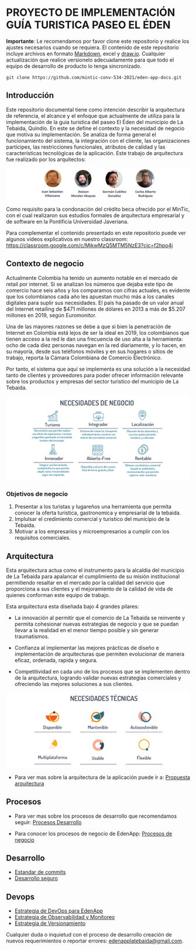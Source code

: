 # PROYECTO DE IMPLEMENTACIÓN GUÍA TURISTICA PASEO EL ÉDEN

**Importante**: Le recomendamos por favor clone este repositorio y realice los ajustes necesarios cuando se requiera. El contenido de este repositorio incluye archivos en formato [Markdown](https://www.markdownguide.org/), excel y [draw.io](https://draw.io). Cualquier actualización que realice versionelo adecuadamente para que todo el equipo de desarrollo de producto lo tenga sincronizado.

```
git clone https://github.com/mintic-conv-534-2021/eden-app-docs.git
```

## Introducción

Este repositorio documental tiene como intención describir la arquitectura de referencia, el alcance y el enfoque que actualmente de utiliza para la implementación de la guia turistica del paseo El Éden del municipio de La Tebaida, Quindío. En este se define el contexto y la necesidad de negocio que motiva su implementación. Se analiza de forma general el funcionamiento del sistema, la integración con el cliente, las organizaciones partícipes, las restricciones funcionales, atributos de calidad y las características tecnológicas de la aplicación. Este trabajo de arquitectura fue realizado por los arquitectos:

![alt text](./assets/EE_Arquitectos_v1.0.jpg?raw=true)

Como requisito para la condonación del crédito beca ofrecido por el MinTic, con el cual realizaron sus estudios formales de arquitectura empresarial y de software en la Pontificia Universidad Javeriana.

Para complementar el contenido presentado en este repositorio puede ver algunos videos explicativos en nuestro classroom: https://classroom.google.com/c/MjkwMzQ5MTM5NzE3?cjc=f2hpo4j

## Contexto de negocio

Actualmente Colombia ha tenido un aumento notable en el mercado de retail por internet. Si se analizan los números que dejaba este tipo de comercio hace seis años y los comparamos con cifras actuales, es evidente que los colombianos cada año les apuestan mucho más a los canales digitales para suplir sus necesidades. El país ha pasado de un valor anual del Internet retailing de $471 millones de dólares en 2013 a más de $5.207 millones en 2019, según Euromonitor.

Una de las mayores razones se debe a que si bien la penetración de Internet en Colombia está lejos de ser la ideal en 2019, los colombianos que tienen acceso a la red le dan una frecuencia de uso alta a la herramienta: ocho de cada diez personas navegan en la red diariamente, y lo hacen, en su mayoría, desde sus teléfonos móviles y en sus hogares o sitios de trabajo, reporta la Cámara Colombiana de Comercio Electrónico.

Por tanto, el sistema que aquí se implementa es una solución a la necesidad tanto de clientes y proveedores para poder ofrecer información relevante sobre los productos y empresas del sector turistico del municipio de La Tebaida.

![alt text](./assets/EE_NecesidadesDeNegocio_v1.0.jpg?raw=true)

### Objetivos de negocio

1. Presentar a los turistas y lugareños una herramienta que permita conocer la oferta turistica, gastronomica y empresarial de la tebaida.
2. Implulsar el credimiento comercial y turistico del municipio de la Tebaida.
3. Motivar a los empresarios y microempresarios a cumplir con los requisitos comerciales.

## Arquitectura

Esta arquitectura actua como el instrumento para la alcaldia del municipio de La Tebaida para apalancar el cumplimiento de su misión institucional permitiendo resaltar en el mercado por la calidad del servicio que proporciona a sus clientes y el mejoramiento de la calidad de vida de quienes conforman este equipo de trabajo.

Esta arquitectura esta diseñada bajo 4 grandes pilares:

- La innovación al permitir que el comercio de La Tebaida se reinvente y permita cohesionar nuevas estrategias de negocio y que se puedan llevar a la realidad en el menor tiempo posible y sin generar traumatismos.

- Confianza al implementar las mejores prácticas de diseño e implementación de arquitecturas que permiten evolucionar de manera eficaz, ordenada, rapida y segura.

- Competitividad en cada uno de los procesos que se implementen dentro de la arquitectura, logrando validar nuevas estrategias comerciales y ofreciendo las mejores soluciones a sus clientes.

![alt text](./assets/EE_NecesidadesTecnicas_v1.1.jpg?raw=true)

- Para ver mas sobre la arquitectura de la aplicación puede ir a: [Propuesta arquitectura](./content/arquitectura/propuesta-arquitectura-solucion.md)


## Procesos

- Para ver mas sobre los procesos de desarrollo que recomendamos seguir: [Procesos Desarrollo](./content/procesos/procesos-desarrollo.md)

- Para conocer los procesos de negocio de EdenApp: [Procesos de negocio](./content/procesos/procesos-negocio.md)

## Desarrollo

- [Estandar de commits](./content/desarrollo/estandar-commits.md)
- [Desarrollo seguro](./content/desarrollo/guía-desarrollo-seguro.md)

## Devops

- [Estrategia de DevOps para EdenApp](./content/devops/estrategia-devops-para-eden-app.md)
- [Estrategia de Observabilidad y Monitoreo](./content/devops/estrategia-observabilidad-monitoreo.md)
- [Estrategia de Versionamiento](./content/devops/estrategia-versionamiento.md)

Cualquier duda o inquietud con el proceso de desarrollo creación de nuevos requerimientos o reportar errores: [edenapplatebaida@gmail.com](mailto:edenapplatebaida@gmail.com).


